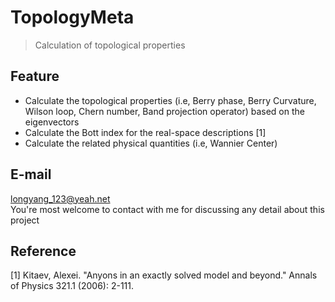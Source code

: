 # TopologyMeta
> Calculation of topological properties

## Feature
+ Calculate the topological properties (i.e, Berry phase, Berry Curvature, Wilson loop, Chern number, Band projection operator) based on the eigenvectors
+ Calculate the Bott index for the real-space descriptions [1]
+ Calculate the related physical quantities (i.e, Wannier Center)

## E-mail
longyang_123@yeah.net  
You're most welcome to contact with me for discussing any detail about this project

## Reference
[1] Kitaev, Alexei. "Anyons in an exactly solved model and beyond." Annals of Physics 321.1 (2006): 2-111.  